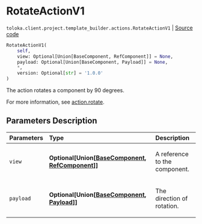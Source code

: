 # RotateActionV1
`toloka.client.project.template_builder.actions.RotateActionV1` | [Source code](https://github.com/Toloka/toloka-kit/blob/v1.2.1/src/client/project/template_builder/actions.py#L127)

```python
RotateActionV1(
    self,
    view: Optional[Union[BaseComponent, RefComponent]] = None,
    payload: Optional[Union[BaseComponent, Payload]] = None,
    *,
    version: Optional[str] = '1.0.0'
)
```

The action rotates a component by 90 degrees.


For more information, see [action.rotate](https://toloka.ai/docs/template-builder/reference/action.rotate).

## Parameters Description

| Parameters | Type | Description |
| :----------| :----| :-----------|
`view`|**Optional\[Union\[[BaseComponent](toloka.client.project.template_builder.base.BaseComponent.md), [RefComponent](toloka.client.project.template_builder.base.RefComponent.md)\]\]**|<p>A reference to the component.</p>
`payload`|**Optional\[Union\[[BaseComponent](toloka.client.project.template_builder.base.BaseComponent.md), [Payload](toloka.client.project.template_builder.actions.RotateActionV1.Payload.md)\]\]**|<p>The direction of rotation.</p>
